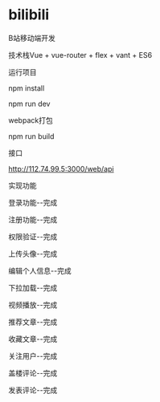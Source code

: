 # bilibili
B站移动端开发

技术栈Vue + vue-router + flex + vant + ES6

运行项目

npm install

npm run dev

webpack打包

npm run build

接口

http://112.74.99.5:3000/web/api

实现功能

登录功能--完成

注册功能--完成

权限验证--完成

上传头像--完成

编辑个人信息--完成

下拉加载--完成

视频播放--完成

推荐文章--完成

收藏文章--完成

关注用户--完成

盖楼评论--完成

发表评论--完成
